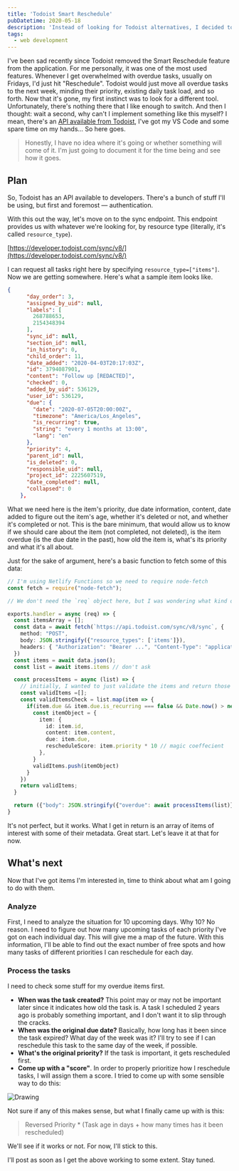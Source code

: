```yaml
---
title: 'Todoist Smart Reschedule'
pubDatetime: 2020-05-18
description: 'Instead of looking for Todoist alternatives, I decided to implement my own Smart Reschedule feature, which they removed from the app not long ago.'
tags:
  - web development
---
```


I've been sad recently since Todoist removed the Smart Reschedule feature from the application. For me personally, it was one of the most used features. Whenever I get overwhelmed with overdue tasks, usually on Fridays, I'd just hit "Reschedule". Todoist would just move all overdue tasks to the next week, minding their priority, existing daily task load, and so forth. Now that it's gone, my first instinct was to look for a different tool. Unfortunately, there's nothing there that I like enough to switch. And then I thought: wait a second, why can't I implement something like this myself? I mean, there's an [API available from Todoist](https://developer.todoist.com/sync/v8/), I've got my VS Code and some spare time on my hands... So here goes.

> Honestly, I have no idea where it's going or whether something will come of it. I'm just going to document it for the time being and see how it goes.

## Plan

So, Todoist has an API available to developers. There's a bunch of stuff I'll be using, but first and foremost — authentication.

With this out the way, let's move on to the sync endpoint. This endpoint provides us with whatever we're looking for, by resource type (literally, it's called `resource_type`).

[https://developer.todoist.com/sync/v8/](https://developer.todoist.com/sync/v8/)

I can request all tasks right here by specifying `resource_type=["items"]`. Now we are getting somewhere. Here's what a sample item looks like.

```json
{
      "day_order": 3,
      "assigned_by_uid": null,
      "labels": [
        268788653,
        2154348394
      ],
      "sync_id": null,
      "section_id": null,
      "in_history": 0,
      "child_order": 11,
      "date_added": "2020-04-03T20:17:03Z",
      "id": 3794087901,
      "content": "Follow up [REDACTED]",
      "checked": 0,
      "added_by_uid": 536129,
      "user_id": 536129,
      "due": {
        "date": "2020-07-05T20:00:00Z",
        "timezone": "America/Los_Angeles",
        "is_recurring": true,
        "string": "every 1 months at 13:00",
        "lang": "en"
      },
      "priority": 4,
      "parent_id": null,
      "is_deleted": 0,
      "responsible_uid": null,
      "project_id": 2225607519,
      "date_completed": null,
      "collapsed": 0
    },
```

What we need here is the item's priority, due date information, content, date added to figure out the item's age, whether it's deleted or not, and whether it's completed or not. This is the bare minimum, that would allow us to know if we should care about the item (not completed, not deleted), is the item overdue (is the due date in the past), how old the item is, what's its priority and what it's all about.

Just for the sake of argument, here's a basic function to fetch some of this data:

```typescript
// I'm using Netlify Functions so we need to require node-fetch
const fetch = require("node-fetch");

// We don't need the `req` object here, but I was wondering what kind of stuff can I get if I trigger a webhook whenever a task is updated or created. How else could I trigger this function regularly?..

exports.handler = async (req) => {
  const itemsArray = [];
  const data = await fetch(`https://api.todoist.com/sync/v8/sync`, {
    method: "POST",
    body: JSON.stringify({"resource_types": ['items']}),
    headers: { "Authorization": "Bearer ...", "Content-Type": "application/json" }
  })
  const items = await data.json();
  const list = await items.items // don't ask

  const processItems = async (list) => {
	// initially, I wanted to just validate the items and return those I'm concerned about
	const validItems =[];
    const validItemsCheck = list.map(item => {
      if(item.due && item.due.is_recurring === false && Date.now() > new Date(item.due.date).getTime() && ...){
        const itemObject = {
          item: {
            id: item.id,
            content: item.content,
            due: item.due,
            rescheduleScore: item.priority * 10 // magic coeffecient
          },
        }
        validItems.push(itemObject)
      }
    })
    return validItems;
  }

  return ({"body": JSON.stringify({"overdue": await processItems(list)}), "statusCode": 200})
}
```

It's not perfect, but it works. What I get in return is an array of items of interest with some of their metadata. Great start. Let's leave it at that for now.

## What's next

Now that I've got items I'm interested in, time to think about what am I going to do with them.

### Analyze

First, I need to analyze the situation for 10 upcoming days. Why 10? No reason. I need to figure out how many upcoming tasks of each priority I've got on each individual day. This will give me a map of the future. With this information, I'll be able to find out the exact number of free spots and how many tasks of different priorities I can reschedule for each day.

### Process the tasks

I need to check some stuff for my overdue items first.

- **When was the task created?** This point may or may not be important later since it indicates how old the task is. A task I scheduled 2 years ago is probably something important, and I don't want it to slip through the cracks.
- **When was the original due date?** Basically, how long has it been since the task expired? What day of the week was it? I'll try to see if I can reschedule this task to the same day of the week, if possible.
- **What's the original priority?** If the task is important, it gets rescheduled first.
- **Come up with a "score"**. In order to properly prioritize how I reschedule tasks, I will assign them a score. I tried to come up with some sensible way to do this:

![Drawing](assets/blog/posts/todoist-smart-reschedule/8456d51f10b50af9a5d7a9c83e56a22ba7c00718-2000x1517.jpg)

Not sure if any of this makes sense, but what I finally came up with is this:

> Reversed Priority \* (Task age in days + how many times has it been rescheduled)

We'll see if it works or not. For now, I'll stick to this.

I'll post as soon as I get the above working to some extent. Stay tuned.
